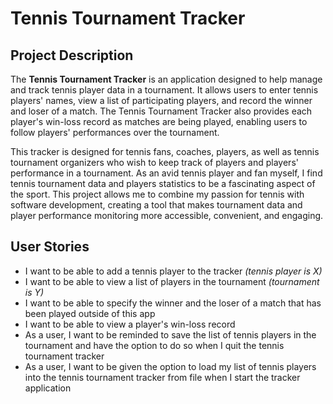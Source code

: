 # Tennis Tournament Tracker

## Project Description
The **Tennis Tournament Tracker** is an application designed to help manage and track tennis player data in a tournament. It allows users to enter tennis players' names, view a list of participating players, and record the winner and loser of a match. The Tennis Tournament Tracker also provides each player's win-loss record as matches are being played, enabling users to follow players' performances over the tournament.

This tracker is designed for tennis fans, coaches, players, as well as tennis tournament organizers who wish to keep track of players and players' performance in a tournament. As an avid tennis player and fan myself, I find tennis tournament data and players statistics to be a fascinating aspect of the sport. This project allows me to combine my passion for tennis with software development, creating a tool that makes tournament data and player performance monitoring more accessible, convenient, and engaging.

 ## User Stories
 - I want to be able to add a tennis player to the tracker *(tennis player is X)*
 - I want to be able to view a list of players in the tournament *(tournament is Y)*
 - I want to be able to specify the winner and the loser of a match that has been played outside of this app
 - I want to be able to view a player's win-loss record
 - As a user, I want to be reminded to save the list of tennis players in the tournament and have the option to do so when I quit the tennis tournament tracker
 - As a user, I want to be given the option to load my list of tennis players into the tennis tournament tracker from file when I start the tracker application